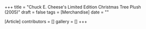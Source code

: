 +++
title = "Chuck E. Cheese's Limited Edition Christmas Tree Plush (2005)"
draft = false
tags = [Merchandise]
date = ""

[Article]
contributors = []
gallery = []
+++
